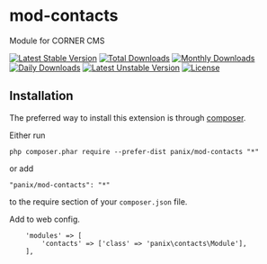 mod-contacts
===========
Module for CORNER CMS

[![Latest Stable Version](https://poser.pugx.org/panix/mod-contacts/v/stable)](https://packagist.org/packages/panix/mod-contacts) [![Total Downloads](https://poser.pugx.org/panix/mod-contacts/downloads)](https://packagist.org/packages/panix/mod-contacts) [![Monthly Downloads](https://poser.pugx.org/panix/mod-contacts/d/monthly)](https://packagist.org/packages/panix/mod-contacts) [![Daily Downloads](https://poser.pugx.org/panix/mod-contacts/d/daily)](https://packagist.org/packages/panix/mod-contacts) [![Latest Unstable Version](https://poser.pugx.org/panix/mod-contacts/v/unstable)](https://packagist.org/packages/panix/mod-contacts) [![License](https://poser.pugx.org/panix/mod-contacts/license)](https://packagist.org/packages/panix/mod-contacts)


Installation
------------

The preferred way to install this extension is through [composer](http://getcomposer.org/download/).

Either run

```
php composer.phar require --prefer-dist panix/mod-contacts "*"
```

or add

```
"panix/mod-contacts": "*"
```

to the require section of your `composer.json` file.


Add to web config.
```
    'modules' => [
        'contacts' => ['class' => 'panix\contacts\Module'],
    ],
```